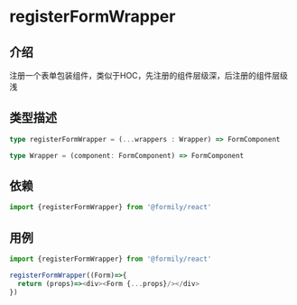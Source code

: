 # registerFormWrapper

## 介绍

注册一个表单包装组件，类似于HOC，先注册的组件层级深，后注册的组件层级浅

## 类型描述

```typescript
type registerFormWrapper = (...wrappers : Wrapper) => FormComponent 

type Wrapper = (component: FormComponent) => FormComponent
```

## 依赖

```javascript
import {registerFormWrapper} from '@formily/react'
```

## 用例

```javascript
import {registerFormWrapper} from '@formily/react'

registerFormWrapper((Form)=>{
  return (props)=><div><Form {...props}/></div>
})
```

